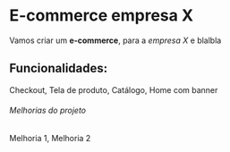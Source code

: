 # E-commerce empresa X

Vamos criar um **e-commerce**, para a *empresa X* e blalbla

## Funcionalidades:

Checkout, Tela de produto, Catálogo, Home com banner

###### Melhorias do projeto

Melhoria 1, Melhoria 2